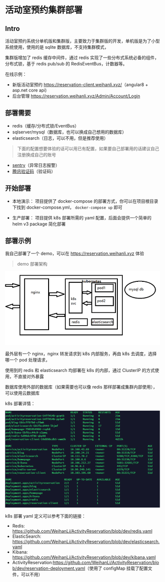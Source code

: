 # 活动室预约集群部署

## Intro

活动室预约系统分单机版和集群版，主要致力于集群版的开发，单机版是为了小型系统使用，使用的是 sqlite 数据库，不支持集群模式，

集群版增加了 redis 缓存中间件，通过 redis 实现了一些分布式系统必备的组件，分布式锁，基于 redis pub/sub 的 RedisEventBus，计数器等。

在线示例：

- 新版活动室预约 <https://reservation-client.weihanli.xyz/>（angular8 + asp.net core api)
- 后台管理 <https://reservation.weihanli.xyz/Admin/Account/Login>

## 部署需要

- redis（缓存/分布式锁/EventBus）
- sqlserver/mysql（数据库，也可以换成自己想用的数据库）
- elasticsearch（日志，可以不用，但是推荐使用）

> 下面的配置想要体验的话可以用已有配置，如果要自己部署用的话建议自己注册换成自己的账号

- [sentry](https://sentry.io)（异常日志报警）
- [腾讯验证码](https://007.qq.com/product.html?ADTAG=index.head)（验证码）

## 开始部署

- 本地演示：
项目提供了 docker-compose 的部署方式，你可以在项目根目录下找到 docker-compose.yml， `docker-compose up` 即可

- 生产部署：
项目提供 k8s 部署所需的 yaml 配置，后面会提供一个简单的 helm v3 package 简化部署

## 部署示例

我自己部署了一个 demo，可以在 <https://reservation.weihanli.xyz> 体验

> demo 部署架构

![cluster arch](./images/cluster-deploy.png)

最外层有一个 nginx，nginx 转发请求到 k8s 内部服务，再由 k8s 去调度，选择哪一个 pod 处理请求，

使用到的 redis 和 elasticsearch 均部署在 k8s 的内部，通过 ClusterIP 的方式使用，不直接对外暴露

数据库使用外部的数据库（如果需要也可以像 redis 那样部署成集群内部使用），可以使用云数据库

k8s 部署详情：

![k8s resources](./images/k8s-resources.png)

k8s 部署 yaml 定义可以参考下面的链接：

- Redis: <https://github.com/WeihanLi/ActivityReservation/blob/dev/redis.yaml>
- ElasticSearch: <https://github.com/WeihanLi/ActivityReservation/blob/dev/elasticsearch.yaml>
- Kibana: <https://github.com/WeihanLi/ActivityReservation/blob/dev/kibana.yaml>
- ActivityReservation:<https://github.com/WeihanLi/ActivityReservation/blob/dev/reservation-deployment.yaml>（使用了 configMap 挂载了配置文件，可以不用）
